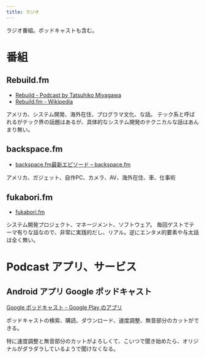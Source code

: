 ```yaml
---
title: ラジオ
---
```


ラジオ番組。ポッドキャストも含む。


番組
================================================================================

Rebuild.fm
--------------------------------------------------------------------------------

- [Rebuild \- Podcast by Tatsuhiko Miyagawa](https://rebuild.fm/)
- [Rebuild\.fm \- Wikipedia](https://ja.wikipedia.org/wiki/Rebuild.fm)


アメリカ、システム開発、海外在住、プログラマ文化、な話。
テック系と呼ばれるがテック界の話題はあるが、具体的なシステム開発のテクニカルな話はあんまり無い。


backspace.fm
--------------------------------------------------------------------------------

- [backspace\.fm最新エピソード – backspace\.fm](https://backspace.fm/)

アメリカ、ガジェット、自作PC、カメラ、AV、海外在住、車、仕事術



fukabori.fm
--------------------------------------------------------------------------------

- [fukabori\.fm](https://fukabori.fm/)

システム開発プロジェクト、マネージメント、ソフトウェア。
毎回ゲストでテーマ有りな話なので、非常に実践的だし、リアル。逆にエンタメ的要素や与太話は全く無い。








Podcast アプリ、サービス
================================================================================

Android アプリ Google ポッドキャスト
--------------------------------------------------------------------------------
[Google ポッドキャスト \- Google Play のアプリ](https://play.google.com/store/apps/details?id=com.google.android.apps.podcasts&hl=ja&gl=US)

ポッドキャストの検索、購読、ダウンロード、速度調整、無音部分のカットができる。

特に速度調整と無音部分のカットがよろしくて、こいつで聞き始めたら、オリジナルがダラダラしているようで聞けなくなる。

